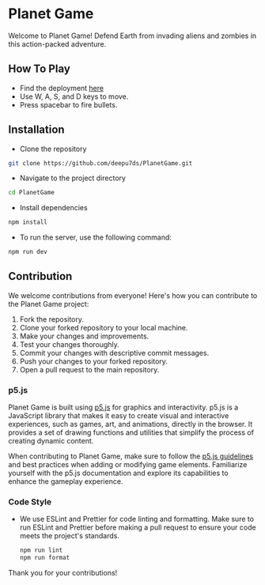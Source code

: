 # Planet Game

Welcome to Planet Game! Defend Earth from invading aliens and zombies in this action-packed adventure.

## How To Play

- Find the deployment [here](https://deepu7ds.github.io/PlanetGame/)
- Use W, A, S, and D keys to move.
- Press spacebar to fire bullets.

## Installation

- Clone the repository
```bash
git clone https://github.com/deepu7ds/PlanetGame.git
```
- Navigate to the project directory
```bash
cd PlanetGame
```
- Install dependencies
```bash
npm install
```
- To run the server, use the following command:
```bash
npm run dev
```

## Contribution

We welcome contributions from everyone! Here's how you can contribute to the Planet Game project:

1. Fork the repository.
2. Clone your forked repository to your local machine.
3. Make your changes and improvements.
4. Test your changes thoroughly.
5. Commit your changes with descriptive commit messages.
6. Push your changes to your forked repository.
7. Open a pull request to the main repository.

### p5.js

Planet Game is built using [p5.js](https://p5js.org/) for graphics and interactivity. p5.js is a JavaScript library that makes it easy to create visual and interactive experiences, such as games, art, and animations, directly in the browser. It provides a set of drawing functions and utilities that simplify the process of creating dynamic content.

When contributing to Planet Game, make sure to follow the [p5.js guidelines](https://p5js.org/get-started/) and best practices when adding or modifying game elements. Familiarize yourself with the p5.js documentation and explore its capabilities to enhance the gameplay experience.


### Code Style

- We use ESLint and Prettier for code linting and formatting. Make sure to run ESLint and Prettier before making a pull request to ensure your code meets the project's standards.
  ```bash
  npm run lint
  npm run format
  ```
Thank you for your contributions! 

